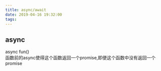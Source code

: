 ```yaml
---
title: async/await
date: 2019-04-16 19:32:00
tags:
---
```


## async
async fun()  
函数前的async使得这个函数返回一个promise,即便这个函数中没有返回一个promise